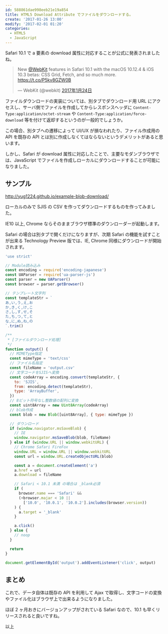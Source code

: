 ```yaml
---
id: 588861dae998eeb21e19a854
title: HTML5 Download Attribute でファイルをダウンロードする。
create: '2017-01-26 13:00'
modify: '2017-02-01 01:20'
categories:
  - HTML5
  - JavaScript
---
```


Safari 10.1 で a 要素の download 属性に対応することが公式に発表されましたね。

<blockquote class="twitter-tweet" data-lang="ja"><p lang="en" dir="ltr">New <a href="https://twitter.com/webkit">@WebKit</a> features in Safari 10.1 with the macOS 10.12.4 &amp; iOS 10.3 betas: CSS Grid, Fetch, and so much more. <a href="https://t.co/P5kv8GZW0B">https://t.co/P5kv8GZW0B</a></p>&mdash; WebKit (@webkit) <a href="https://twitter.com/webkit/status/823967381026263040">2017年1月24日</a></blockquote>
<script async src="//platform.twitter.com/widgets.js" charset="utf-8"></script>

ファイルダウンロードの実装については、別タブでダウンロード用 URL にアクセスし、サーバ側でファイルを作成してからレスポンスヘッダに `Content-Type:application/octet-stream` や `Content-Type:application/force-download` 等を付けて返却するというのが一般的でしょうか。

この場合、別タブへの遷移によって UI/UX が損なわれたり、ファイル作成用の API を既存の API とは別に作成しなくてはならないというデメリットがあると思います。

しかし、Safari が download 属性に対応したことで、主要なモダンブラウザでは、JavaScript でファイルを作成しローカルにダウンロードすることが可能になりました。

<!-- more -->

## サンプル

http://yug1224.github.io/example-blob-download/

ローカルのみで SJIS の CSV を作ってダウンロードするものを作ってみました。

IE10 以上, Chrome ならそのままブラウザ標準のダウンローダーが起動します。

Safari の場合は別タブで開くだけになりますが、次期 Safari の機能を試すことが出来る Technology Preview 版では、IE, Chrome 同様にダウンロードが開始されます。

```js
'use strict'

// Module読み込み
const encoding = require('encoding-japanese')
const UAParser = require('ua-parser-js')
const parser = new UAParser()
const browser = parser.getBrowser()

// テンプレート文字列
const templateStr = `
あ,い,う,え,お
か,き,く,け,こ
さ,し,す,せ,そ
た,ち,つ,て,と
な,に,ぬ,ね,の
`.trim()

/**
 * [ファイルダウンロード処理]
 */
function output() {
  // MIMEType指定
  const mimeType = 'text/css'
  // ファイル名指定
  const fileName = 'output.csv'
  // 文字コードをSJISへ変換
  const codeArray = encoding.convert(templateStr, {
    to: 'SJIS',
    from: encoding.detect(templateStr),
    type: 'ArrayBuffer',
  })
  // 8ビット符号なし整数値の配列に変換
  const uint8Array = new Uint8Array(codeArray)
  // blob作成
  const blob = new Blob([uint8Array], { type: mimeType })

  // ダウンロード
  if (window.navigator.msSaveBlob) {
    // IE
    window.navigator.msSaveBlob(blob, fileName)
  } else if (window.URL || window.webkitURL) {
    // Chrome Safari FireFox
    window.URL = window.URL || window.webkitURL
    const url = window.URL.createObjectURL(blob)

    const a = document.createElement('a')
    a.href = url
    a.download = fileName

    // Safari < 10.1 未満 の場合は _blank必須
    if (
      browser.name === 'Safari' &&
      (+browser.majar < 10 ||
        ['10.0', '10.0.1', '10.0.2'].includes(browser.version))
    ) {
      a.target = '_blank'
    }

    a.click()
  } else {
    // noop
  }

  return
}

document.getElementById('output').addEventListener('click', output)
```

## まとめ

これで、データ自体は既存の API を利用して Ajax で取得し、文字コードの変換やファイル化はブラウザ上で出来るようになりました。

ほぼ 2 ヶ月おきにバージョンアップがされている Safari なので、10.1 も早くリリースされると良いですね。

以上
